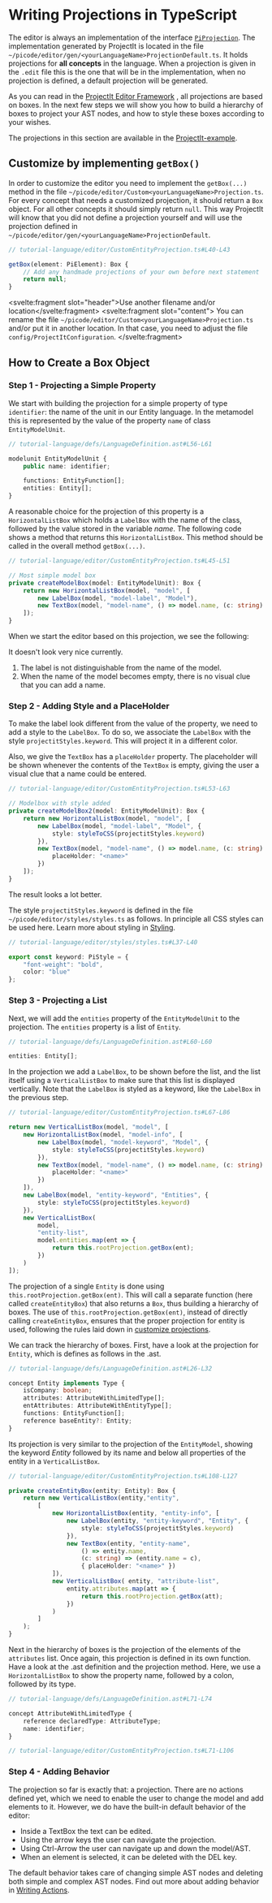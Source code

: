 <script>
    import Note from "../../../lib/notes/Note.svelte";
    import Figure from "../../../lib/figures/Figure.svelte";
</script>

# <a name="writing-projections"></a> Writing Projections in TypeScript

The editor is always an implementation of the interface 
[`PiProjection`](/060_Under_the_Hood/010_The_Editor_Framework/020_The_Editor_Interfaces/010_PiProjection_Interface). The 
implementation generated by ProjectIt is located in the file `~/picode/editor/gen/<yourLanguageName>ProjectionDefault.ts`.
It holds projections for **all concepts** in the language. When a projection is given in the `.edit` 
file this is the one that will be in
the implementation, when no projection is defined, a default projection will be generated.

As you can read in the [ProjectIt Editor Framework](/060_Under_the_Hood/010_The_Editor_Framework)  ,
all projections are based on boxes. In the next few steps we will show you how to build a hierarchy
of boxes to project your AST nodes, and how to style these boxes according to your wishes.

The projections in this section are available in 
the <a href="https://github.com/projectit-org/ProjectIt-example" target="_blank">ProjectIt-example</a>.

## Customize by implementing `getBox()`

In order to customize the editor you need to implement the `getBox(...)` method in the
file `~/picode/editor/Custom<yourLanguageName>Projection.ts`.
For every concept that needs a customized projection, it should
return a `Box` object. For all other concepts it should simply return `null`.
This way ProjectIt will know that you did not define a projection yourself and will use the projection
defined in `~/picode/editor/gen/<yourLanguageName>ProjectionDefault`.

```ts
// tutorial-language/editor/CustomEntityProjection.ts#L40-L43

getBox(element: PiElement): Box {
    // Add any handmade projections of your own before next statement
    return null;
}
```

<Note><svelte:fragment slot="header">Use another filename and/or location</svelte:fragment>
<svelte:fragment slot="content">
You can rename the file `~/picode/editor/Custom<yourLanguageName>Projection.ts` and/or put it in another location.
In that case, you need to adjust the file `config/ProjectItConfiguration`.
</svelte:fragment>
</Note>

## How to Create a Box Object

### Step 1 - Projecting a Simple Property

We start with building the projection for a simple property of type `identifier`:
the name of the unit in our Entity language. In the metamodel this is represented by the value of
the property `name` of class `EntityModelUnit`.

```ts
// tutorial-language/defs/LanguageDefinition.ast#L56-L61

modelunit EntityModelUnit {
    public name: identifier;

    functions: EntityFunction[];
    entities: Entity[];
}
```

A reasonable choice for the projection of this property is a 
`HorizontalListBox` which holds a `LabelBox` with
the name of the class, followed by the value stored in the variable *name*. 
The following code shows a method that returns
this `HorizontalListBox`. This method should be called in the overall method `getBox(...)`.

```ts
// tutorial-language/editor/CustomEntityProjection.ts#L45-L51

// Most simple model box
private createModelBox(model: EntityModelUnit): Box {
    return new HorizontalListBox(model, "model", [
        new LabelBox(model, "model-label", "Model"),
        new TextBox(model, "model-name", () => model.name, (c: string) => (model.name = c))
    ]);
}
```

When we start the editor based on this projection, we see the following:

<Figure
    imageName={"demomodelname.png"}
    caption={"Simple Projection of a name property"}
    figureNumber={1}
></Figure>


It doesn't look very nice currently.

1. The label is not distinguishable from the name of the model.
2. When the name of the model becomes empty, there is no visual clue that you can add a name.

### Step 2 - Adding Style and a PlaceHolder
To make the label look different from the value of the property, we need to add a style
to the `LabelBox`. To do so, we associate the `LabelBox` with the style `projectitStyles.keyword`.
This will project it in a different color.

Also, we give the `TextBox` has a `placeHolder` property. The placeholder will be shown
whenever the contents of the `TextBox`
is empty, giving the user a visual clue that a name could be entered.

```ts
// tutorial-language/editor/CustomEntityProjection.ts#L53-L63

// Modelbox with style added
private createModelBox2(model: EntityModelUnit): Box {
    return new HorizontalListBox(model, "model", [
        new LabelBox(model, "model-label", "Model", {
            style: styleToCSS(projectitStyles.keyword)
        }),
        new TextBox(model, "model-name", () => model.name, (c: string) => (model.name = c), {
            placeHolder: "<name>"
        })
    ]);
}
```

The result looks a lot better.

<Figure
    imageName={"demomodelname-with-style.png"}
    caption={"Simple Projection with Styles"}
    figureNumber={2}
></Figure>


The style `projectitStyles.keyword` is defined in the file `~/picode/editor/styles/styles.ts` as follows.
In principle all CSS styles can be used here. Learn more about styling
in [Styling](/030_Developing_a_Language/040_Styling).



```ts
// tutorial-language/editor/styles/styles.ts#L37-L40

export const keyword: PiStyle = {
    "font-weight": "bold",
    color: "blue"
};
```

### Step 3 - Projecting a List

Next, we will add the `entities` property of the `EntityModelUnit` to the projection.
The `entities` property is a list of `Entity`.

```ts
// tutorial-language/defs/LanguageDefinition.ast#L60-L60

entities: Entity[];
```

In the projection we add a `LabelBox`, to be shown
before the list, and the list itself using a `VerticalListBox` to make sure that this list is
displayed vertically. Note that the `LabelBox` is styled as a keyword, like the `LabelBox`
in the previous step.

```ts
// tutorial-language/editor/CustomEntityProjection.ts#L67-L86

return new VerticalListBox(model, "model", [
    new HorizontalListBox(model, "model-info", [
        new LabelBox(model, "model-keyword", "Model", {
            style: styleToCSS(projectitStyles.keyword)
        }),
        new TextBox(model, "model-name", () => model.name, (c: string) => (model.name = c), {
            placeHolder: "<name>"
        })
    ]),
    new LabelBox(model, "entity-keyword", "Entities", {
        style: styleToCSS(projectitStyles.keyword)
    }),
    new VerticalListBox(
        model,
        "entity-list",
        model.entities.map(ent => {
            return this.rootProjection.getBox(ent);
        })
    )
]);
```

The projection of a single `Entity` is done using `this.rootProjection.getBox(ent)`. This will call a
separate function (here called `createEntityBox`) that also returns a `Box`, thus building a hierarchy of boxes. The use of
`this.rootProjection.getBox(ent)`, instead of directly calling `createEntityBox`,
ensures that the proper projection for entity is used, following the rules laid down in
[customize projections](/030_Developing_a_Language/020_Definition_Level/010_Editor_Definition#editor-three-levels).

We can track the hierarchy of boxes. First, have a look at the projection for `Entity`, which is defines as follows in the .ast.

```ts
// tutorial-language/defs/LanguageDefinition.ast#L26-L32

concept Entity implements Type {
    isCompany: boolean;
    attributes: AttributeWithLimitedType[];
    entAttributes: AttributeWithEntityType[];
    functions: EntityFunction[];
    reference baseEntity?: Entity;
}
```

Its projection is very similar to the projection of the `EntityModel`,
showing the keyword *Entity* followed by its name and below all properties of the
entity in a `VerticalListBox`.

```ts
// tutorial-language/editor/CustomEntityProjection.ts#L108-L127

private createEntityBox(entity: Entity): Box {
    return new VerticalListBox(entity,"entity",
        [
            new HorizontalListBox(entity, "entity-info", [
                new LabelBox(entity, "entity-keyword", "Entity", {
                    style: styleToCSS(projectitStyles.keyword)
                }),
                new TextBox(entity, "entity-name",
                    () => entity.name,
                    (c: string) => (entity.name = c),
                    { placeHolder: "<name>" })
            ]),
            new VerticalListBox( entity, "attribute-list",
                entity.attributes.map(att => {
                    return this.rootProjection.getBox(att);
                })
            )
        ]
    );
}
```

Next in the hierarchy of boxes is the projection of the elements of the `attributes` list. Once again,
this projection is defined in its own function. Have a look at the .ast definition and the projection method.
Here, we use a `HorizontalListBox` to show the property name, followed by a colon,
followed by its type.

```ts
// tutorial-language/defs/LanguageDefinition.ast#L71-L74

concept AttributeWithLimitedType {
    reference declaredType: AttributeType;
    name: identifier;
}
```

```ts
// tutorial-language/editor/CustomEntityProjection.ts#L71-L106
```

### Step 4 - Adding Behavior

The projection so far is exactly that: a projection. There are no actions defined yet,
which we need to enable the user to change the model and add elements to it. However,
we do have the built-in default behavior of the editor:

- Inside a TextBox the text can be edited.
- Using the arrow keys the user can navigate the projection.
- Using Ctrl-Arrow the user can navigate up and down the model/AST.
- When an element is selected, it can be deleted with the DEL key.

The default behavior takes care of changing simple AST nodes and deleting both simple and
complex AST nodes. Find out more about adding behavior in [Writing Actions](/030_Developing_a_Language/030_API_Level/030_Writing_Actions).
